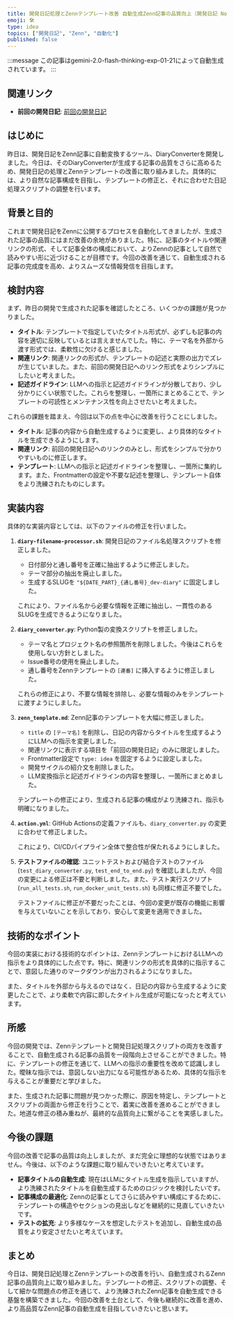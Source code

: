 ```yaml
---
title: 開発日記処理とZennテンプレート改善 自動生成Zenn記事の品質向上（開発日記 No.033）
emoji: 🛠️
type: idea
topics: ["開発日記", "Zenn", "自動化"]
published: false
---
```

:::message
この記事はgemini-2.0-flash-thinking-exp-01-21によって自動生成されています。
:::

## 関連リンク

- **前回の開発日記**: [前回の開発日記](https://zenn.dev/centervil/articles/[前回の記事スラッグ])

## はじめに
昨日は、開発日記をZenn記事に自動変換するツール、DiaryConverterを開発しました。今日は、そのDiaryConverterが生成する記事の品質をさらに高めるため、開発日記の処理とZennテンプレートの改善に取り組みました。具体的には、より自然な記事構成を目指し、テンプレートの修正と、それに合わせた日記処理スクリプトの調整を行います。

## 背景と目的
これまで開発日記をZennに公開するプロセスを自動化してきましたが、生成された記事の品質にはまだ改善の余地がありました。特に、記事のタイトルや関連リンクの形式、そして記事全体の構成において、よりZennの記事として自然で読みやすい形に近づけることが目標です。今回の改善を通じて、自動生成される記事の完成度を高め、よりスムーズな情報発信を目指します。

## 検討内容
まず、昨日の開発で生成された記事を確認したところ、いくつかの課題が見つかりました。

*   **タイトル**: テンプレートで指定していたタイトル形式が、必ずしも記事の内容を適切に反映しているとは言えませんでした。特に、テーマ名を外部から渡す形式では、柔軟性に欠けると感じました。
*   **関連リンク**: 関連リンクの形式が、テンプレートの記述と実際の出力でズレが生じていました。また、前回の開発日記へのリンク形式をよりシンプルにしたいと考えました。
*   **記述ガイドライン**: LLMへの指示と記述ガイドラインが分散しており、少し分かりにくい状態でした。これらを整理し、一箇所にまとめることで、テンプレートの可読性とメンテナンス性を向上させたいと考えました。

これらの課題を踏まえ、今回は以下の点を中心に改善を行うことにしました。

*   **タイトル**: 記事の内容から自動生成するように変更し、より具体的なタイトルを生成できるようにします。
*   **関連リンク**: 前回の開発日記へのリンクのみとし、形式をシンプルで分かりやすいものに修正します。
*   **テンプレート**: LLMへの指示と記述ガイドラインを整理し、一箇所に集約します。また、Frontmatterの設定や不要な記述を整理し、テンプレート自体をより洗練されたものにします。

## 実装内容
具体的な実装内容としては、以下のファイルの修正を行いました。

1.  **`diary-filename-processor.sh`**: 開発日記のファイル名処理スクリプトを修正しました。
    *   日付部分と通し番号を正確に抽出するように修正しました。
    *   テーマ部分の抽出を廃止しました。
    *   生成するSLUGを `"${DATE_PART}_{通し番号}_dev-diary"` に固定しました。

    これにより、ファイル名から必要な情報を正確に抽出し、一貫性のあるSLUGを生成できるようになりました。

2.  **`diary_converter.py`**: Python製の変換スクリプトを修正しました。
    *   テーマ名とプロジェクト名の参照箇所を削除しました。今後はこれらを使用しない方針としました。
    *   Issue番号の使用を廃止しました。
    *   通し番号をZennテンプレートの `[連番]` に挿入するように修正しました。

    これらの修正により、不要な情報を排除し、必要な情報のみをテンプレートに渡すようにしました。

3.  **`zenn_template.md`**: Zenn記事のテンプレートを大幅に修正しました。
    *   `title` の `[テーマ名]` を削除し、日記の内容からタイトルを生成するようにLLMへの指示を変更しました。
    *   関連リンクに表示する項目を「前回の開発日記」のみに限定しました。
    *   Frontmatter設定で `type: idea` を固定するように設定しました。
    *   開発サイクルの紹介文を削除しました。
    *   LLM変換指示と記述ガイドラインの内容を整理し、一箇所にまとめました。

    テンプレートの修正により、生成される記事の構成がより洗練され、指示も明確になりました。

4.  **`action.yml`**: GitHub Actionsの定義ファイルも、`diary_converter.py` の変更に合わせて修正しました。

    これにより、CI/CDパイプライン全体で整合性が保たれるようにしました。

5.  **テストファイルの確認**: ユニットテストおよび結合テストのファイル (`test_diary_converter.py`, `test_end_to_end.py`) を確認しましたが、今回の変更による修正は不要と判断しました。また、テスト実行スクリプト (`run_all_tests.sh`, `run_docker_unit_tests.sh`) も同様に修正不要でした。

    テストファイルに修正が不要だったことは、今回の変更が既存の機能に影響を与えていないことを示しており、安心して変更を適用できました。

## 技術的なポイント
今回の実装における技術的なポイントは、ZennテンプレートにおけるLLMへの指示をより具体的にした点です。特に、関連リンクの形式を具体的に指示することで、意図した通りのマークダウンが出力されるようになりました。

また、タイトルを外部から与えるのではなく、日記の内容から生成するように変更したことで、より柔軟で内容に即したタイトル生成が可能になったと考えています。

## 所感
今回の開発では、Zennテンプレートと開発日記処理スクリプトの両方を改善することで、自動生成される記事の品質を一段階向上させることができました。特に、テンプレートの修正を通じて、LLMへの指示の重要性を改めて認識しました。曖昧な指示では、意図しない出力になる可能性があるため、具体的な指示を与えることが重要だと学びました。

また、生成された記事に問題が見つかった際に、原因を特定し、テンプレートとスクリプトの両面から修正を行うことで、着実に改善を進めることができました。地道な修正の積み重ねが、最終的な品質向上に繋がることを実感しました。

## 今後の課題
今回の改善で記事の品質は向上しましたが、まだ完全に理想的な状態ではありません。今後は、以下のような課題に取り組んでいきたいと考えています。

*   **記事タイトルの自動生成**: 現在はLLMにタイトル生成を指示していますが、より洗練されたタイトルを自動生成するためのロジックを検討したいです。
*   **記事構成の最適化**: Zennの記事としてさらに読みやすい構成にするために、テンプレートの構造やセクションの見出しなどを継続的に見直していきたいです。
*   **テストの拡充**: より多様なケースを想定したテストを追加し、自動生成の品質をより安定させたいと考えています。

## まとめ
今日は、開発日記処理とZennテンプレートの改善を行い、自動生成されるZenn記事の品質向上に取り組みました。テンプレートの修正、スクリプトの調整、そして細かな問題点の修正を通じて、より洗練されたZenn記事を自動生成できる基盤を構築できました。今回の改善を土台として、今後も継続的に改善を進め、より高品質なZenn記事の自動生成を目指していきたいと思います。

